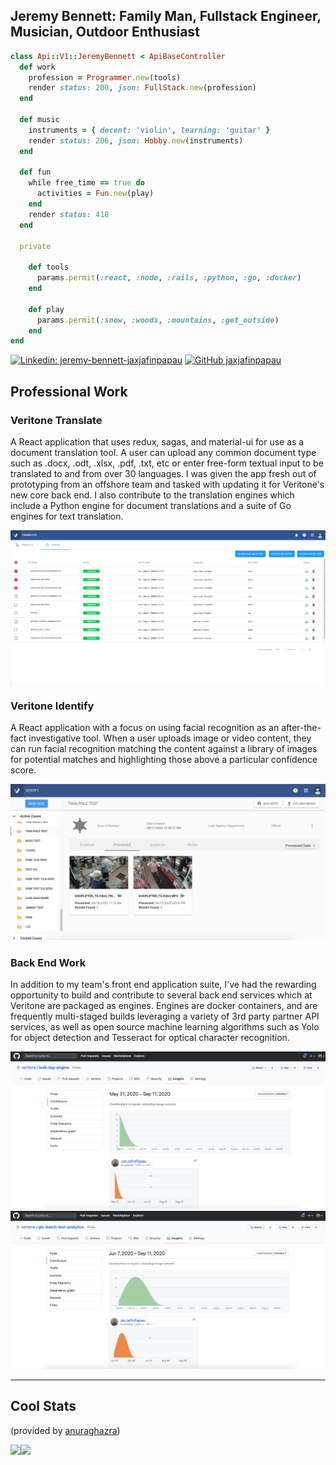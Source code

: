 ## Jeremy Bennett: Family Man, Fullstack Engineer, Musician, Outdoor Enthusiast

```ruby
class Api::V1::JeremyBennett < ApiBaseController
  def work
    profession = Programmer.new(tools)
    render status: 200, json: FullStack.new(profession)
  end

  def music
    instruments = { decent: 'violin', learning: 'guitar' }
    render status: 206, json: Hobby.new(instruments)
  end

  def fun
    while free_time == true do
      activities = Fun.new(play)
    end
    render status: 418
  end

  private

    def tools
      params.permit(:react, :node, :rails, :python, :go, :docker)
    end

    def play
      params.permit(:snow, :woods, :mountains, :get_outside)
    end
end

```

[![Linkedin: jeremy-bennett-jaxjafinpapau](https://img.shields.io/badge/visit%20my-LinkedIn-blue)](https://www.linkedin.com/in/jeremy-bennett-jaxjafinpapau/)
[![GitHub jaxjafinpapau](https://img.shields.io/github/followers/jaxjafinpapau?label=follow&style=social)](https://github.com/jaxjafinpapau )


## Professional Work

### Veritone Translate 
A React application that uses redux, sagas, and material-ui for use as a document translation tool. A user can upload any common document type such as .docx, .odt, .xlsx, .pdf, .txt, etc or enter free-form textual input to be translated to and from over 30 languages. I was given the app fresh out of prototyping from an offshore team and tasked with updating it for Veritone's new core back end. I also contribute to the translation engines which include a Python engine for document translations and a suite of Go engines for text translation.

![Translate History Tab](/Translate_History_Selected.png)

### Veritone Identify

A React application with a focus on using facial recognition as an after-the-fact investigative tool. When a user uploads image or video content, they can run facial recognition matching the content against a library of images for potential matches and highlighting those above a particular confidence score.

![Identify Main Screen](/Identify.png)

### Back End Work

In addition to my team's front end application suite, I've had the rewarding opportunity to build and contribute to several back end services which at Veritone are packaged as engines. Engines are docker containers, and are frequently multi-staged builds leveraging a variety of 3rd party partner API services, as well as open source machine learning algorithms such as Yolo for object detection and Tesseract for optical character recognition.

![Bulk Tag Engine](/bulk_tag.png)
![Text Analytics Engine](/text_analytics.png)


---

## Cool Stats

(provided by [anuraghazra](https://github.com/anuraghazra/github-readme-stats))

<img align="left" src="https://github-readme-stats.vercel.app/api?username=jaxjafinpapau&show_icons=true&theme=nord&count_private=true" />
<img align="left" src="https://github-readme-stats.vercel.app/api/top-langs/?username=jaxjafinpapau&layout=compact" />
